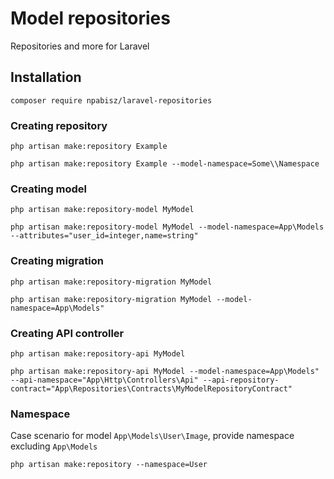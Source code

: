 # Model repositories

Repositories and more for Laravel

## Installation
```shell
composer require npabisz/laravel-repositories
```

### Creating repository
```shell
php artisan make:repository Example
```

```shell
php artisan make:repository Example --model-namespace=Some\\Namespace
```

### Creating model
`php artisan make:repository-model MyModel`

`php artisan make:repository-model MyModel --model-namespace=App\Models --attributes="user_id=integer,name=string"`

### Creating migration
`php artisan make:repository-migration MyModel`

`php artisan make:repository-migration MyModel --model-namespace=App\Models"`

### Creating API controller
`php artisan make:repository-api MyModel`

`php artisan make:repository-api MyModel --model-namespace=App\Models" --api-namespace="App\Http\Controllers\Api" --api-repository-contract="App\Repositories\Contracts\MyModelRepositoryContract"`

### Namespace

Case scenario for model `App\Models\User\Image`, provide namespace excluding `App\Models`

`php artisan make:repository --namespace=User`